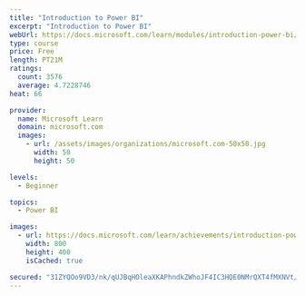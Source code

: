 ```yaml
---
title: "Introduction to Power BI"
excerpt: "Introduction to Power BI"
webUrl: https://docs.microsoft.com/learn/modules/introduction-power-bi/
type: course
price: Free
length: PT21M
ratings:
  count: 3576
  average: 4.7228746
heat: 66

provider:
  name: Microsoft Learn
  domain: microsoft.com
  images:
    - url: /assets/images/organizations/microsoft.com-50x50.jpg
      width: 50
      height: 50

levels:
  - Beginner

topics:
  - Power BI

images:
  - url: https://docs.microsoft.com/learn/achievements/introduction-power-bi-social.png
    width: 800
    height: 400
    isCached: true

secured: "31ZYQOo9VD3/nk/qUJBqHOleaXKAPhndkZWhoJF4IC3HQE0NMrQXT4fMXNVt/tzy9BNlPXPez4PqhX7O21DdeC/GHlN1MO2qJpYfzeX4GVtP0vOH0eZqe6IlsfpbO8FH/C1FXAnVeSnwOb46sQWs78c/MkxPSQaIEHKwW4LoKKXUTeRHgWEGCMgYIcCm2BdT1h6g/y5hd4aev2Qjrmlnn12SAXThRGj0NJUERy/TB1nphhsUlubpz/tFta8Ln/twlE7CM8LAA5RxkkPAj1QIrrCUAZoL/qkcv6vKbHrFFuD3heUjB7G8usreY/ebPt8Peyld+wuAto5XRFC9NCBwgQuVngxoT0XEXZu1YWGLDWeTv1cb/UuiStP8VJpXHoMtc2FpqlyNBdoVECDAWwQE9zo7+wQHvb1HVRZPSrCcnHE=;fB0NYLDGrjhFMzLdCJNddw=="
---
```


